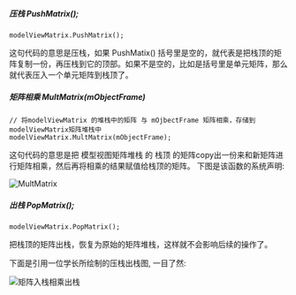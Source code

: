 ##### 压栈 PushMatrix();
```
modelViewMatrix.PushMatrix();
```
这句代码的意思是压栈，如果 PushMatix() 括号里是空的，就代表是把栈顶的矩阵复制一份，再压栈到它的顶部。如果不是空的，比如是括号里是单元矩阵，那么就代表压入一个单元矩阵到栈顶了。

##### 矩阵相乘 MultMatrix(mObjectFrame)
```
// 将modelViewMatrix 的堆栈中的矩阵 与 mOjbectFrame 矩阵相乘，存储到modelViewMatrix矩阵堆栈中
modelViewMatrix.MultMatrix(mObjectFrame);
```
这句代码的意思是把 模型视图矩阵堆栈 的 栈顶 的矩阵copy出一份来和新矩阵进行矩阵相乘，然后再将相乘的结果赋值给栈顶的矩阵。
下图是该函数的系统声明:

![MultMatrix](https://upload-images.jianshu.io/upload_images/1802326-3a3d765b4fd614ff.png?imageMogr2/auto-orient/strip|imageView2/2/w/1008/format/webp)

##### 出栈 PopMatrix();
```
modelViewMatrix.PopMatrix();
```
把栈顶的矩阵出栈，恢复为原始的矩阵堆栈，这样就不会影响后续的操作了。


下面是引用一位学长所绘制的压栈出栈图, 一目了然:

![矩阵入栈相乘出栈](https://upload-images.jianshu.io/upload_images/1802326-00480c3517d10f09.png?imageMogr2/auto-orient/strip|imageView2/2/w/1200/format/webp)